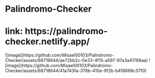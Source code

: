 # Palindromo-Checker

<h1>link: https://palindromo-checker.netlify.app/</h1>
![image](https://github.com/Misael00103/Palindromo-Checker/assets/68718644/ae72bb2c-0e33-4f15-a597-97a3a41766aa)
![image](https://github.com/Misael00103/Palindromo-Checker/assets/68718644/41a743fa-376b-410e-9f2b-b418668c37f0)
